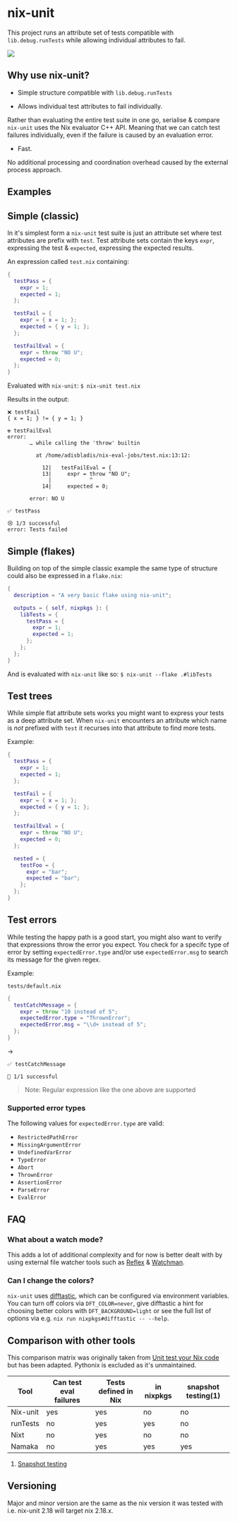 # nix-unit

This project runs an attribute set of tests compatible with `lib.debug.runTests` while allowing individual attributes to fail.

![](./.github/demo.gif)


## Why use nix-unit?

- Simple structure compatible with `lib.debug.runTests`

- Allows individual test attributes to fail individually.

Rather than evaluating the entire test suite in one go, serialise & compare `nix-unit` uses the Nix evaluator C++ API.
Meaning that we can catch test failures individually, even if the failure is caused by an evaluation error.

- Fast.

No additional processing and coordination overhead caused by the external process approach.

## Examples

## Simple (classic)
In it's simplest form a `nix-unit` test suite is just an attribute set where test attributes are prefix with `test`.
Test attribute sets contain the keys `expr`, expressing the test & `expected`, expressing the expected results.

An expression called `test.nix` containing:
``` nix
{
  testPass = {
    expr = 1;
    expected = 1;
  };

  testFail = {
    expr = { x = 1; };
    expected = { y = 1; };
  };

  testFailEval = {
    expr = throw "NO U";
    expected = 0;
  };
}
```

Evaluated with `nix-unit`:
`$ nix-unit test.nix`


Results in the output:
```
❌ testFail
{ x = 1; } != { y = 1; }

☢️ testFailEval
error:
       … while calling the 'throw' builtin

         at /home/adisbladis/nix-eval-jobs/test.nix:13:12:

           12|   testFailEval = {
           13|     expr = throw "NO U";
             |            ^
           14|     expected = 0;

       error: NO U

✅ testPass

😢 1/3 successful
error: Tests failed
```

## Simple (flakes)

Building on top of the simple classic example the same type of structure could also be expressed in a `flake.nix`:
``` nix
{
  description = "A very basic flake using nix-unit";

  outputs = { self, nixpkgs }: {
    libTests = {
      testPass = {
        expr = 1;
        expected = 1;
      };
    };
  };
}

```

And is evaluated with `nix-unit` like so:
`$ nix-unit --flake .#libTests`

## Test trees
While simple flat attribute sets works you might want to express your tests as a deep attribute set.
When `nix-unit` encounters an attribute which name is _not_ prefixed with `test` it recurses into that attribute to find more tests.

Example:
``` nix
{
  testPass = {
    expr = 1;
    expected = 1;
  };

  testFail = {
    expr = { x = 1; };
    expected = { y = 1; };
  };

  testFailEval = {
    expr = throw "NO U";
    expected = 0;
  };

  nested = {
    testFoo = {
      expr = "bar";
      expected = "bar";
    };
  };
}
```

## Test errors

While testing the happy path is a good start, you might also want to verify that expressions throw the error you expect. You check for a specifc type of error by setting `expectedError.type` and/or use `expectedError.msg` to search its message for the given regex.

Example:

`tests/default.nix`
``` nix
{
  testCatchMessage = {
    expr = throw "10 instead of 5";
    expectedError.type = "ThrownError";
    expectedError.msg = "\\d+ instead of 5";
  };
}
```
->
```
✅ testCatchMessage

🎉 1/1 successful
```


> Note: Regular expression like the one above are supported

### Supported error types

The following values for `expectedError.type` are valid:

* `RestrictedPathError`
* `MissingArgumentError`
* `UndefinedVarError`
* `TypeError`
* `Abort`
* `ThrownError`
* `AssertionError`
* `ParseError`
* `EvalError`

## FAQ

### What about a watch mode?
This adds a lot of additional complexity and for now is better dealt with by using external file watcher tools such as [Reflex](https://github.com/cespare/reflex) & [Watchman](https://facebook.github.io/watchman/).

### Can I change the colors?

`nix-unit` uses [difftastic](https://github.com/wilfred/difftastic), which can be configured via environment variables. You can turn off
colors via `DFT_COLOR=never`, give difftastic a hint for choosing better colors with `DFT_BACKGROUND=light` or see the full
list of options via e.g. `nix run nixpkgs#difftastic -- --help`.

## Comparison with other tools
This comparison matrix was originally taken from [Unit test your Nix code](https://www.tweag.io/blog/2022-09-01-unit-test-your-nix-code/) but has been adapted.
Pythonix is excluded as it's unmaintained.

| Tool        | Can test eval failures | Tests defined in Nix | in nixpkgs | snapshot testing(1) |
| ----------- | ---------------------- | -------------------- | ---------- |-------------------- |
| Nix-unit    | yes                    | yes                  | no         | no                  |
| runTests    | no                     | yes                  | yes        | no                  |
| Nixt        | no                     | yes                  | no         | no                  |
| Namaka      | no                     | yes                  | yes        | yes                 |

1. [Snapshot testing](https://github.com/nix-community/namaka#snapshot-testing)

## Versioning

Major and minor version are the same as the nix version it was tested with i.e. nix-unit 2.18 will target nix 2.18.x.
